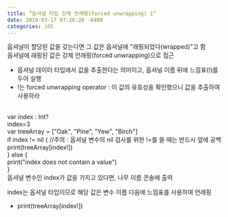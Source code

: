 ```yaml
---
title: “옵셔널 타입 강제 언래핑(forced unwrapping) 1”
date: 2019-03-17 07:26:28 -0400
categories: iOS
---
```

옵셔널이 할당된 값을 갖는다면 그 값은 옵셔널에 "래핑되었다(wrapped)"고 함
<br>
옵셔널에 래핑된 값은 강제 언래핑(forced unwrapping)으로 접근
- 옵셔널 데이터 타입에서 값을 추출한다는 의미이고, 옵셔널 이름 뒤에 느낌표(!)를 두어 실행
- !는 forced unwrapping operator : 이 값의 유효성을 확인했으니 값을 추출하여 사용하라
<br>
var index : Int?
<br>
index=3
<br>
var treeArray = ["Oak", "Pine", "Yew", "Birch"]
<br>
if index != nil { //주의 : 옵셔널 변수의 nil 검사를 위한 !=를 쓸 때는 반드시 앞에 공백
<br>
print(treeArray[index!])
<br>
} else {
<br>
print("index does not contain a value")
<br>
}
<br>
옵셔널 변수인 index가 값을 가지고 있다면, 나무 이름 콘솔에 출력

index는 옵셔널 타입이므로 해당 값은 변수 이름 다음에 느낌표를 사용하여 언래핑
- print(treeArray[index!])
